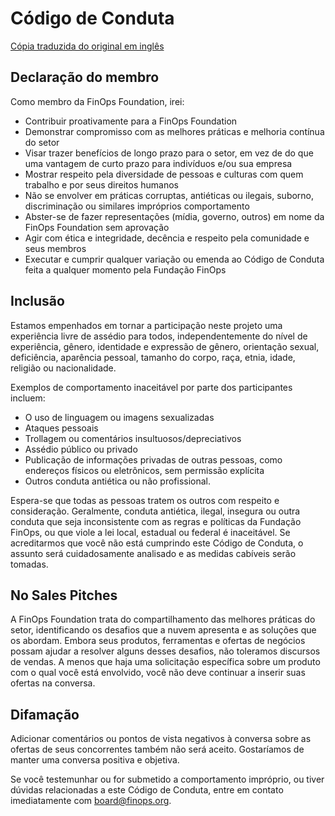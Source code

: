 # Código de Conduta

[Cópia traduzida do original em inglês](https://github.com/finopsfoundation/tac/blob/main/codeofconduct.md)

## Declaração do membro

Como membro da FinOps Foundation, irei:

* Contribuir proativamente para a FinOps Foundation
* Demonstrar compromisso com as melhores práticas e melhoria contínua do setor
* Visar trazer benefícios de longo prazo para o setor, em vez de do que uma vantagem de curto prazo para indivíduos e/ou sua empresa
* Mostrar respeito pela diversidade de pessoas e culturas com quem trabalho e por seus direitos humanos
* Não se envolver em práticas corruptas, antiéticas ou ilegais, suborno, discriminação ou similares impróprios comportamento
* Abster-se de fazer representações (mídia, governo, outros) em nome da FinOps Foundation sem aprovação
* Agir com ética e integridade, decência e respeito pela comunidade e seus membros
* Executar e cumprir qualquer variação ou emenda ao Código de Conduta feita a qualquer momento pela Fundação FinOps

## Inclusão

Estamos empenhados em tornar a participação neste projeto uma experiência livre de assédio para todos, independentemente do nível de experiência, gênero, identidade e expressão de gênero, orientação sexual, deficiência, aparência pessoal, tamanho do corpo, raça, etnia, idade, religião ou nacionalidade.

Exemplos de comportamento inaceitável por parte dos participantes incluem:

* O uso de linguagem ou imagens sexualizadas
* Ataques pessoais
* Trollagem ou comentários insultuosos/depreciativos
* Assédio público ou privado
* Publicação de informações privadas de outras pessoas, como endereços físicos ou eletrônicos, sem permissão explícita
* Outros conduta antiética ou não profissional.

Espera-se que todas as pessoas tratem os outros com respeito e consideração. Geralmente, conduta antiética, ilegal, insegura ou outra conduta que seja inconsistente com as regras e políticas da Fundação FinOps, ou que viole a lei local, estadual ou federal é inaceitável. Se acreditarmos que você não está cumprindo este Código de Conduta, o assunto será cuidadosamente analisado e as medidas cabíveis serão tomadas.

## No Sales Pitches

A FinOps Foundation trata do compartilhamento das melhores práticas do setor, identificando os desafios que a nuvem apresenta e as soluções que os abordam. Embora seus produtos, ferramentas e ofertas de negócios possam ajudar a resolver alguns desses desafios, não toleramos discursos de vendas. A menos que haja uma solicitação específica sobre um produto com o qual você está envolvido, você não deve continuar a inserir suas ofertas na conversa.

## Difamação

Adicionar comentários ou pontos de vista negativos à conversa sobre as ofertas de seus concorrentes também não será aceito. Gostaríamos de manter uma conversa positiva e objetiva.

Se você testemunhar ou for submetido a comportamento impróprio, ou tiver dúvidas relacionadas a este Código de Conduta, entre em contato imediatamente com board@finops.org.